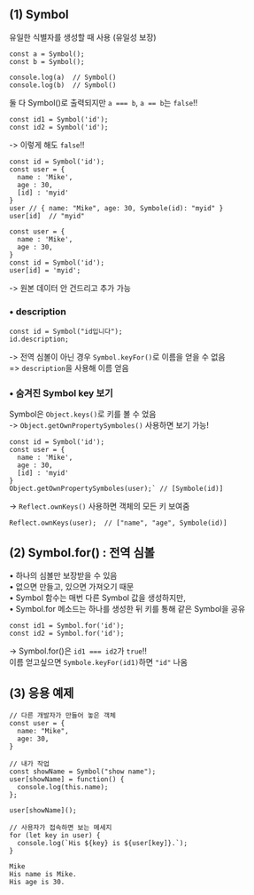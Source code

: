 ## (1) Symbol  
유일한 식별자를 생성할 때 사용 (유일성 보장)  
```
const a = Symbol(); 
const b = Symbol();

console.log(a)  // Symbol()
console.log(b)  // Symbol()
```
둘 다 Symbol()로 출력되지만 `a === b`, `a == b`는 `false`!!

```
const id1 = Symbol('id'); 
const id2 = Symbol('id');
```
-> 이렇게 해도 `false`!!


```
const id = Symbol('id');
const user = {
  name : 'Mike',
  age : 30,
  [id] : 'myid'
} 
user // { name: "Mike", age: 30, Symbole(id): "myid" }
user[id]  // "myid"
```

```
const user = {
  name : 'Mike',
  age : 30,
}
const id = Symbol('id');
user[id] = 'myid';
```
-> 원본 데이터 안 건드리고 추가 가능  

### • description  
```
const id = Symbol("id입니다");
id.description;
```
-> 전역 심볼이 아닌 경우 `Symbol.keyFor()`로 이름을 얻을 수 없음  
=> `description`을 사용해 이름 얻음  

### • 숨겨진 Symbol key 보기  
Symbol은 `Object.keys()`로 키를 볼 수 었음   
-> `Object.getOwnPropertySymboles()` 사용하면 보기 가능!  
```
const id = Symbol('id');
const user = {
  name : 'Mike',
  age : 30,
  [id] : 'myid'
} 
Object.getOwnPropertySymboles(user);` // [Symbole(id)]
```
-> `Reflect.ownKeys()` 사용하면 객체의 모든 키 보여줌  
```
Reflect.ownKeys(user);  // ["name", "age", Symbole(id)]
```

## (2) Symbol.for() : 전역 심볼  
• 하나의 심볼만 보장받을 수 있음  
• 없으면 만들고, 있으면 가져오기 때문  
• Symbol 함수는 매번 다른 Symbol 값을 생성하지만,  
• Symbol.for 메소드는 하나를 생성한 뒤 키를 통해 같은 Symbol을 공유  

```
const id1 = Symbol.for('id'); 
const id2 = Symbol.for('id');
```
-> Symbol.for()은 `id1 === id2`가 `true`!!  
이름 얻고싶으면 `Symbole.keyFor(id1)`하면 `"id"` 나옴  


## (3) 응용 예제  
```
// 다른 개발자가 만들어 놓은 객체
const user = {
  name: "Mike",
  age: 30,
}

// 내가 작업
const showName = Symbol("show name");
user[showName] = function() {
  console.log(this.name);
};

user[showName]();

// 사용자가 접속하면 보는 메세지
for (let key in user) {
  console.log(`His ${key} is ${user[key]}.`);
}
```
```
Mike
His name is Mike.
His age is 30.
```












